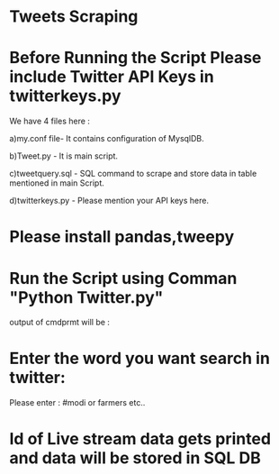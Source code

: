 # Tweets Scraping
# Before Running the Script Please include Twitter API Keys in twitterkeys.py

We have 4 files here :


a)my.conf file- It contains configuration of MysqlDB.

b)Tweet.py - It is main script.

c)tweetquery.sql - SQL command to scrape and store data in table mentioned in main Script.

d)twitterkeys.py - Please mention your API keys here.



# Please install pandas,tweepy

# Run the Script using Comman "Python Twitter.py"

output of cmdprmt will be :
# Enter the word you want search in twitter: 
Please enter : #modi or farmers etc..

# Id of Live stream data gets printed and data will be stored in SQL DB
